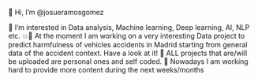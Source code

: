 👋 Hi, I’m @josueramosgomez

👀 I’m interested in Data analysis, Machine learning, Deep learning, AI, NLP etc.
💥🚗 At the moment I am working on a very interesting Data project to predict harmfulness of vehicles accidents in Madrid starting from general data of the accident context. Have a look at it!
🌿 ALL projects that are/will be uploaded are personal ones and self coded. 
🔨 Nowadays I am working hard to provide more content during the next weeks/months
